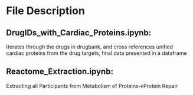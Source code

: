 # File Description

## DrugIDs_with_Cardiac_Proteins.ipynb:
Iterates through the drugs in drugbank, and cross references unified cardiac proteins from the drug targets, final data presented in a dataframe

## Reactome_Extraction.ipynb:
Extracting all Participants from Metabolism of Proteins->Protein Repair



